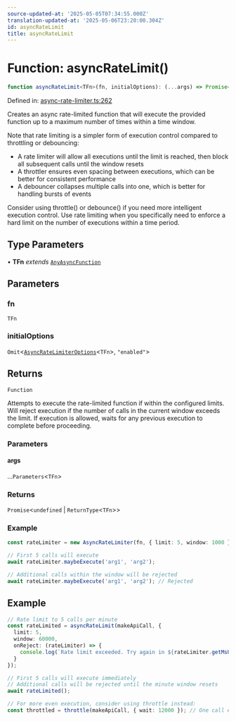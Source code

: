 ```yaml
---
source-updated-at: '2025-05-05T07:34:55.000Z'
translation-updated-at: '2025-05-06T23:20:00.304Z'
id: asyncRateLimit
title: asyncRateLimit
---
```


<!-- DO NOT EDIT: this page is autogenerated from the type comments -->

# Function: asyncRateLimit()

```ts
function asyncRateLimit<TFn>(fn, initialOptions): (...args) => Promise<undefined | ReturnType<TFn>>
```

Defined in: [async-rate-limiter.ts:262](https://github.com/TanStack/pacer/blob/main/packages/pacer/src/async-rate-limiter.ts#L262)

Creates an async rate-limited function that will execute the provided function up to a maximum number of times within a time window.

Note that rate limiting is a simpler form of execution control compared to throttling or debouncing:
- A rate limiter will allow all executions until the limit is reached, then block all subsequent calls until the window resets
- A throttler ensures even spacing between executions, which can be better for consistent performance
- A debouncer collapses multiple calls into one, which is better for handling bursts of events

Consider using throttle() or debounce() if you need more intelligent execution control. Use rate limiting when you specifically
need to enforce a hard limit on the number of executions within a time period.

## Type Parameters

• **TFn** *extends* [`AnyAsyncFunction`](../type-aliases/anyasyncfunction.md)

## Parameters

### fn

`TFn`

### initialOptions

`Omit`\<[`AsyncRateLimiterOptions`](../interfaces/asyncratelimiteroptions.md)\<`TFn`\>, `"enabled"`\>

## Returns

`Function`

Attempts to execute the rate-limited function if within the configured limits.
Will reject execution if the number of calls in the current window exceeds the limit.
If execution is allowed, waits for any previous execution to complete before proceeding.

### Parameters

#### args

...`Parameters`\<`TFn`\>

### Returns

`Promise`\<`undefined` \| `ReturnType`\<`TFn`\>\>

### Example

```ts
const rateLimiter = new AsyncRateLimiter(fn, { limit: 5, window: 1000 });

// First 5 calls will execute
await rateLimiter.maybeExecute('arg1', 'arg2');

// Additional calls within the window will be rejected
await rateLimiter.maybeExecute('arg1', 'arg2'); // Rejected
```

## Example

```ts
// Rate limit to 5 calls per minute
const rateLimited = asyncRateLimit(makeApiCall, {
  limit: 5,
  window: 60000,
  onReject: (rateLimiter) => {
    console.log(`Rate limit exceeded. Try again in ${rateLimiter.getMsUntilNextWindow()}ms`);
  }
});

// First 5 calls will execute immediately
// Additional calls will be rejected until the minute window resets
await rateLimited();

// For more even execution, consider using throttle instead:
const throttled = throttle(makeApiCall, { wait: 12000 }); // One call every 12 seconds
```
